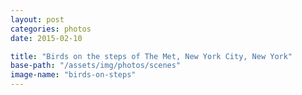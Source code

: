 ```yaml
---
layout: post
categories: photos
date: 2015-02-10

title: "Birds on the steps of The Met, New York City, New York"
base-path: "/assets/img/photos/scenes"
image-name: "birds-on-steps"
---
```

